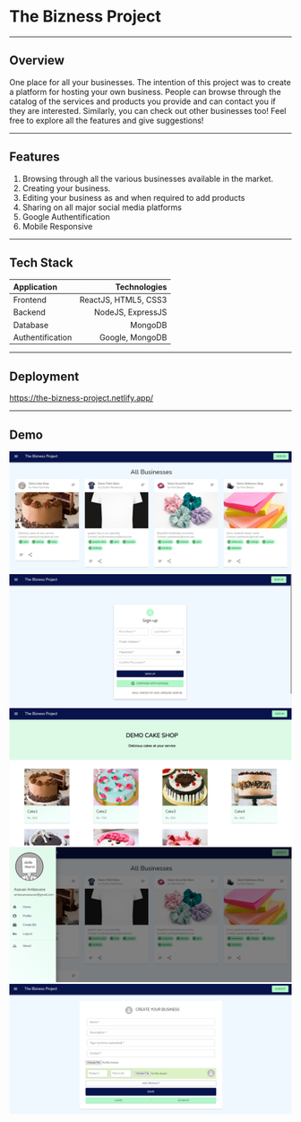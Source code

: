  # The Bizness Project
---

## Overview
One place for all your businesses. The intention of this project was to create a platform for hosting your own business. People can browse through the catalog of the services and products you provide and can contact you if they are interested. Similarly, you can check out other businesses too! Feel free to explore all the features and give suggestions!

---

## Features
1.  Browsing through all the various businesses available in the market.
2. Creating your business.
3. Editing your business as and when required to add products
4. Sharing on all major social media platforms
5. Google Authentification
6. Mobile Responsive

---


## Tech Stack
| Application | Technologies |
| :------------ |-------------:|
| Frontend  | ReactJS, HTML5, CSS3 |
| Backend | NodeJS, ExpressJS |
| Database | MongoDB |
| Authentification | Google, MongoDB |

---

## Deployment
https://the-bizness-project.netlify.app/

---

## Demo
![Image1](https://github.com/AsavariA/the-bizness-project/blob/master/demos/image.PNG)
![Image2](https://github.com/AsavariA/the-bizness-project/blob/master/demos/image2.PNG)
![Image3](https://github.com/AsavariA/the-bizness-project/blob/master/demos/image3.PNG)
![Image4](https://github.com/AsavariA/the-bizness-project/blob/master/demos/image4.PNG)
![Image5](https://github.com/AsavariA/the-bizness-project/blob/master/demos/image5.PNG)

